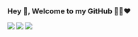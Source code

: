 ### Hey 👋, Welcome to my GitHub 👨‍💻❤️

![](http://github-profile-summary-cards.vercel.app/api/cards/profile-details?username=jeeteshsurana&theme=github_dark)
![](http://github-profile-summary-cards.vercel.app/api/cards/repos-per-language?username=jeeteshsurana&theme=github_dark)
![](http://github-profile-summary-cards.vercel.app/api/cards/stats?username=jeeteshsurana&theme=github_dark)

<!--
**jeeteshsurana/jeeteshsurana** is a ✨ _special_ ✨ repository because its `README.md` (this file) appears on your GitHub profile.

Here are some ideas to get you started:

- 🔭 I’m currently working on ...
- 🌱 I’m currently learning ...
- 👯 I’m looking to collaborate on ...
- 🤔 I’m looking for help with ...
- 💬 Ask me about ...
- 📫 How to reach me: ...
- 😄 Pronouns: ...
- ⚡ Fun fact: ...
-->
